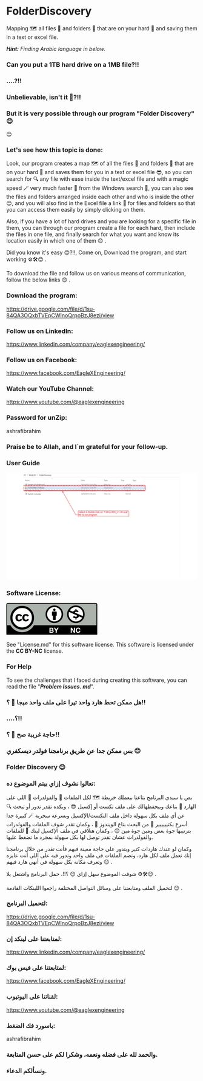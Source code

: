 # FolderDiscovery
Mapping 🗺️ all files 📄 and folders 📂 that are on your hard 💽 and saving them in a text or excel file.

***Hint:** Finding Arabic language in below.*

### **Can you put a 1TB hard drive on a 1MB file?!!**
### **....?!!**
### **Unbelievable, isn't it 🧐?!!**
### **But it is very possible through our program "Folder Discovery" 😊**
 😊
### **Let's see how this topic is done:**
Look, our program creates a map 🗺️ of all the files 📄 and folders 📂 that are on your hard 💽 and saves them for you in a text or excel file 😎, so you can search for 🔍 any file with ease inside the text/excel file and with a magic speed 🪄 very much faster 🚀 from the Windows search 🐢, you can also see the files and folders arranged inside each other and who is inside the other 😊, and you will also find in the Excel file a link 🔗 for files and folders so that you can access them easily by simply clicking on them.

Also, if you have a lot of hard drives and you are looking for a specific file in them, you can through our program create a file for each hard, then include the files in one file, and finally search for what you want and know its location easily in which one of them 😊 .

Did you know it's easy 😊?!!, Come on, Download the program, and start working ⚙️🛠️😊 .

To download the file and follow us on various means of communication, follow the below links 😊 .

### **Download the program:**
https://drive.google.com/file/d/1su-84QA3OQxbTVEpCWInoQrpoBzJ8ezi/view
### **Follow us on LinkedIn:**
https://www.linkedin.com/company/eaglexengineering/
### **Follow us on Facebook:**
https://www.facebook.com/EagleXEngineering/
### **Watch our YouTube Channel:**
https://www.youtube.com/@eaglexengineering

### **Password for unZip:**
ashrafibrahim

### **Praise be to Allah, and I`m grateful for your follow-up.**

### **User Guide**
![Folder Discovery Explain](Folder%20Discovery.gif)

### **Software License:**
![CC BY-NC license](Cc_by-nc_icon.svg)

See "License.md" for this software license. This software is licensed under the **CC BY-NC** license.

### **For Help**
To see the challenges that I faced during creating this software, you can read the file "***Problem Issues. md***".

### **هل ممكن تحط هارد واحد تيرا على ملف واحد ميجا 🤔 ؟!!**
### **....؟!!**
### **حاجة غريبة صح 🧐 ؟!!**
### **بس ممكن جدا عن طريق برنامجنا فولدر ديسكفري 😊**
### **Folder Discovery 😊**
### **تعالوا نشوف إزاي بيتم الموضوع ده:**
بص يا سيدي البرنامج بتاعنا بيعملك خريطة 🗺️ لكل الملفات 📄 والفولدرات 📂 اللي على الهارد 💽 بتاعك وبيحفظهالك على ملف تكست أو إكسيل 😎 ، وبكده تقدر تدور أو تبحث 🔍 عن أي ملف بكل سهولة داخل ملف التكست/الإكسيل وبسرعة سحرية 🪄 كبيرة جدا أسرع بكتيييييير 🚀 من البحث بتاع الويندوز 🐢 ، وكمان تقدر شوف الملفات والفولدرات بترتيبها جوة بعض ومين جوة مين 😊 ، وكمان هتلاقي في ملف الإكسيل لينك 🔗 للملفات والفولدرات عشان تقدر توصل لها بكل سهولة بمجرد ما تضغط عليها.

وكمان لو عندك هاردات كتير وبتدور على حاجة معينة فيهم فأنت تقدر من خلال برنامجنا إنك تعمل ملف لكل هارد، وتضم الملفات في ملف واحد وتدور فيه على اللي أنت عايزه وتعرف مكانه بكل سهولة في أنهي هارد فيهم 😊 .

شوفت الموضوع سهل إزاي 😊 ؟!!، حمل البرنامج واشتغل يلا ⚙️🛠️😊 .

لتحميل الملف ومتابعتنا على وسائل التواصل المختلفة راجعوا اللينكات القادمة 😊 .

### **لتحميل البرنامج:**
https://drive.google.com/file/d/1su-84QA3OQxbTVEpCWInoQrpoBzJ8ezi/view
### **لمتابعتنا على لينكد إن:**
https://www.linkedin.com/company/eaglexengineering/
### **لمتابعتنا على فيس بوك:**
https://www.facebook.com/EagleXEngineering/
### **لقناتنا على اليوتيوب:**
https://www.youtube.com/@eaglexengineering

### **باسورد فك الضغط:**
ashrafibrahim

### **والحمد لله على فضله ونعمه، وشكرا لكم على حسن المتابعة.**
### **ونسألكم الدعاء.**
